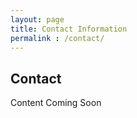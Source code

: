 ```yaml
---
layout: page
title: Contact Information
permalink : /contact/
---
```


## Contact

Content Coming Soon

<form>
  <!-- Form stuff -->
</form>

